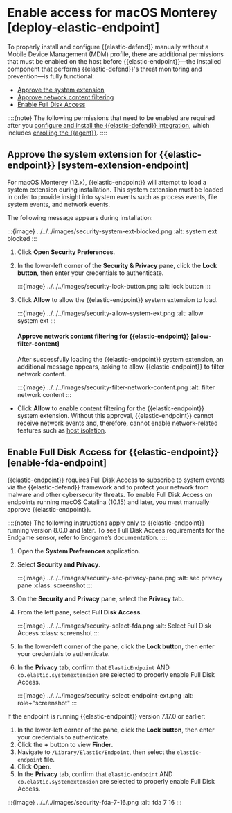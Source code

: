 # Enable access for macOS Monterey [deploy-elastic-endpoint]

To properly install and configure {{elastic-defend}} manually without a Mobile Device Management (MDM) profile, there are additional permissions that must be enabled on the host before {{elastic-endpoint}}—the installed component that performs {{elastic-defend}}'s threat monitoring and prevention—is fully functional:

* [Approve the system extension](../../../solutions/security/configure-elastic-defend/enable-access-for-macos-monterey.md#system-extension-endpoint)
* [Approve network content filtering](../../../solutions/security/configure-elastic-defend/enable-access-for-macos-monterey.md#allow-filter-content)
* [Enable Full Disk Access](../../../solutions/security/configure-elastic-defend/enable-access-for-macos-monterey.md#enable-fda-endpoint)

::::{note}
The following permissions that need to be enabled are required after you [configure and install the {{elastic-defend}} integration](../../../solutions/security/configure-elastic-defend/install-elastic-defend.md), which includes [enrolling the {{agent}}](../../../solutions/security/configure-elastic-defend/install-elastic-defend.md#enroll-security-agent).
::::



## Approve the system extension for {{elastic-endpoint}} [system-extension-endpoint]

For macOS Monterey (12.x), {{elastic-endpoint}} will attempt to load a system extension during installation. This system extension must be loaded in order to provide insight into system events such as process events, file system events, and network events.

The following message appears during installation:

:::{image} ../../../images/security-system-ext-blocked.png
:alt: system ext blocked
:::

1. Click **Open Security Preferences**.
2. In the lower-left corner of the **Security & Privacy** pane, click the **Lock button**, then enter your credentials to authenticate.

    :::{image} ../../../images/security-lock-button.png
    :alt: lock button
    :::

3. Click **Allow** to allow the {{elastic-endpoint}} system extension to load.

    :::{image} ../../../images/security-allow-system-ext.png
    :alt: allow system ext
    :::


    #### Approve network content filtering for {{elastic-endpoint}} [allow-filter-content]

    After successfully loading the {{elastic-endpoint}} system extension,  an additional message appears, asking to allow {{elastic-endpoint}} to filter network content.

    :::{image} ../../../images/security-filter-network-content.png
    :alt: filter network content
    :::


* Click **Allow** to enable content filtering for the {{elastic-endpoint}} system extension. Without this approval, {{elastic-endpoint}} cannot receive network events and, therefore, cannot enable network-related features such as [host isolation](../../../solutions/security/endpoint-response-actions/isolate-host.md).


## Enable Full Disk Access for {{elastic-endpoint}} [enable-fda-endpoint]

{{elastic-endpoint}} requires Full Disk Access to subscribe to system events via the {{elastic-defend}} framework and to protect your network from malware and other cybersecurity threats. To enable Full Disk Access on endpoints running macOS Catalina (10.15) and later, you must manually approve {{elastic-endpoint}}.

::::{note}
The following instructions apply only to {{elastic-endpoint}} running version 8.0.0 and later. To see Full Disk Access requirements for the Endgame sensor, refer to Endgame’s documentation.
::::


1. Open the **System Preferences** application.
2. Select **Security and Privacy**.

    :::{image} ../../../images/security-sec-privacy-pane.png
    :alt: sec privacy pane
    :class: screenshot
    :::

3. On the **Security and Privacy** pane, select the **Privacy** tab.
4. From the left pane, select **Full Disk Access**.

    :::{image} ../../../images/security-select-fda.png
    :alt: Select Full Disk Access
    :class: screenshot
    :::

5. In the lower-left corner of the pane, click the **Lock button**, then enter your credentials to authenticate.
6. In the **Privacy** tab,  confirm that `ElasticEndpoint` AND `co.elastic.systemextension` are selected to properly enable Full Disk Access.

    :::{image} ../../../images/security-select-endpoint-ext.png
    :alt: role+"screenshot"
    :::


If the endpoint is running {{elastic-endpoint}} version 7.17.0 or earlier:

1. In the lower-left corner of the pane, click the **Lock button**, then enter your credentials to authenticate.
2. Click the **+** button to view **Finder**.
3. Navigate to `/Library/Elastic/Endpoint`, then select the `elastic-endpoint` file.
4. Click **Open**.
5. In the **Privacy** tab, confirm that `elastic-endpoint` AND `co.elastic.systemextension` are selected to properly enable Full Disk Access.

:::{image} ../../../images/security-fda-7-16.png
:alt: fda 7 16
:::

